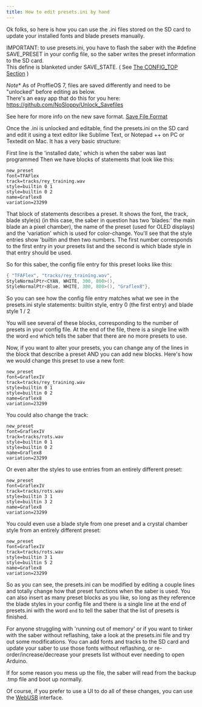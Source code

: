 ```yaml
---
title: How to edit presets.ini by hand
---
```

Ok folks, so here is how you can use the .ini files stored on the SD card to update your installed fonts and blade presets manually.

IMPORTANT: to use presets.ini, you have to flash the saber with the #define SAVE_PRESET in your config file, so the saber writes the preset information to the SD card.  
This define is blanketed under SAVE_STATE. ( See [The CONFIG_TOP Section](/config/the-config_top-section.html) )

*Note** As of ProffieOS 7, files are saved differently and need to be "unlocked" before editing as below.  
There's an easy app that do this for you here: https://github.com/NoSloppy/Unlock_Savefiles

See here for more info on the new save format. [Save File Format](/explainers/save-file-format.html)

Once the .ini is unlocked and editable, find the presets.ini on the SD card and edit it using a text editor like Sublime Text, or Notepad ++ on PC or Textedit on Mac. It has a very basic structure:

First line is the 'installed date,' which is when the saber was last programmed
Then we have blocks of statements that look like this:

```text
new_preset
font=TFAFlex
track=tracks/rey_training.wav
style=builtin 0 1
style=builtin 0 2
name=Graflex8
variation=23299
```

That block of statements describes a preset. It shows the font, the track, blade style(s) (in this case, the saber in question has two 'blades:' the main blade an a pixel chamber), the name of the preset (used for OLED displays) and the 'variation' which is used for color-change. You'll see that the style entries show 'builtin and then two numbers. The first number corresponds to the first entry in your presets list and the second is which blade style in that entry should be used.

So for this saber, the config file entry for this preset looks like this:

```cpp
{ "TFAFlex", "tracks/rey_training.wav",
StyleNormalPtr<CYAN, WHITE, 300, 800>(),
StyleNormalPtr<Blue, WHITE, 300, 800>(), "Graflex8"},
```

So you can see how the config file entry matches what we see in the presets.ini style statements: builtin style, entry 0 (the first entry) and blade style 1 / 2

You will see several of these blocks, corresponding to the number of presets in your config file. At the end of the file, there is a single line with the word `end` which tells the saber that there are no more presets to use.

Now, if you want to alter your presets, you can change any of the lines in the block that describe a preset AND you can add new blocks. Here's how we would change this preset to use a new font:

```text
new_preset
font=GraflexIV
track=tracks/rey_training.wav
style=builtin 0 1
style=builtin 0 2
name=Graflex8
variation=23299
```

You could also change the track:

```text
new_preset
font=GraflexIV
track=tracks/rots.wav
style=builtin 0 1
style=builtin 0 2
name=Graflex8
variation=23299
```

Or even alter the styles to use entries from an entirely different preset:

```text
new_preset
font=GraflexIV
track=tracks/rots.wav
style=builtin 3 1
style=builtin 3 2
name=Graflex8
variation=23299
```

You could even use a blade style from one preset and a crystal chamber style from an entirely different preset:

```text
new_preset
font=GraflexIV
track=tracks/rots.wav
style=builtin 3 1
style=builtin 5 2
name=Graflex8
variation=23299
```

So as you can see, the presets.ini can be modified by editing a couple lines and totally change how that preset functions when the saber is used. You can also insert as many preset blocks as you like, so long as they reference the blade styles in your config file and there is a single line at the end of presets.ini with the word `end` to tell the saber that the list of presets is finished.

For anyone struggling with 'running out of memory' or if you want to tinker with the saber without reflashing, take a look at the presets.ini file and try out some modifications. You can add fonts and tracks to the SD card and update your saber to use those fonts without reflashing, or re-order/increase/decrease your presets list without ever needing to open Arduino.

If for some reason you mess up the file, the saber will read from the backup .tmp file and boot up normally.

Of course, if you prefer to use a UI to do all of these changes, you can use the [WebUSB](../webusb.html) interface.
